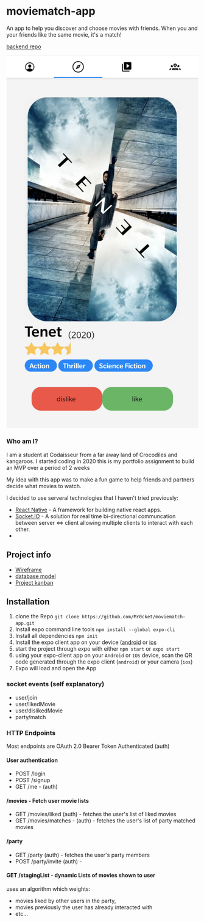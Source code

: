 # moviematch-app

An app to help you discover and choose movies with friends. When you and your friends like the same movie, it's a match!

[backend repo](https://github.com/Mr0cket/movieMatch-backend)

![Screenshot](discoverMovies.png)

### Who am I?
I am a student at Codaisseur from a far away land of Crocodiles and kangaroos.
I started coding in 2020 this is my portfolio assignment to build an MVP over a period of 2 weeks

My idea with this app was to make a fun game to help friends and partners decide what movies to watch.


I decided to use serveral technologies that I haven't tried previously:
- [React Native](https://reactnative.dev/) - A framework for building native react apps.
- [Socket.IO](https://socket.io/) - A solution for real time bi-directional communcation between server <=> client allowing multiple clients to interact with each other.
- 


## Project info

- [Wireframe](https://wireframepro.mockflow.com/view/Mb154b8103fbc27f9c5278251fb67604f1610192783846)
- [database model](https://dbdiagram.io/d/5ffad93a80d742080a35aede)
- [Project kanban](https://github.com/users/Mr0cket/projects/2)

## Installation

1. clone the Repo
   `git clone https://github.com/Mr0cket/moviematch-app.git`
2. Install expo command line tools `npm install --global expo-cli`
3. Install all dependencies `npm init`
4. Install the expo client app on your device ([android](https://play.google.com/store/apps/details?id=host.exp.exponent) or [ios](https://itunes.com/apps/exponent)
5. start the project through expo with either `npm start` or `expo start`
6. using your expo-client app on your `Android` or `IOS` device, scan the QR code generated through the expo client (`android`) or your camera (`ios`)
7. Expo will load and open the App

### socket events (self explanatory)
- user/join
- user/likedMovie
- user/dislikedMovie
- party/match

### HTTP Endpoints
Most endpoints are OAuth 2.0 Bearer Token Authenticated (auth)

#### User authentication
- POST /login
- POST /signup
- GET /me - (auth)

#### /movies - Fetch user movie lists
- GET /movies/liked (auth) - fetches the user's list of liked movies
- GET /movies/matches - (auth) - fetches the user's list of party matched movies

#### /party
- GET /party (auth) - fetches the user's party members
- POST /party/invite (auth) - 
#### GET /stagingList - dynamic Lists of movies shown to user
uses an algorithm which weights:
- movies liked by other users in the party, 
- movies previously the user has already interacted with 
- etc...

